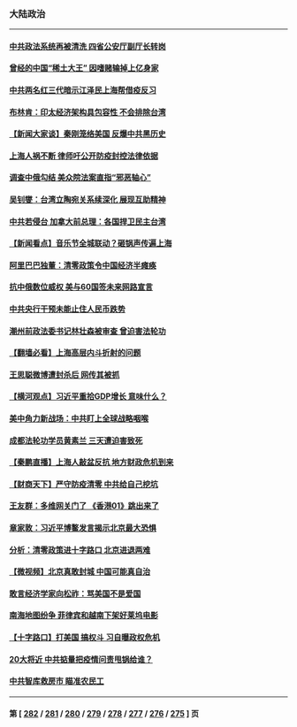 ### 大陆政治
---
#### [中共政法系统再被清洗 四省公安厅副厅长转岗](../../pages/ncid277/n13723525.md) 
#### [曾经的中国“稀土大王” 因嗜赌输掉上亿身家](../../pages/ncid277/n13723521.md) 
#### [中共两名红三代暗示江泽民上海帮借疫反习](../../pages/ncid277/n13723408.md) 
#### [布林肯：印太经济架构具包容性 不会排除台湾](../../pages/ncid277/n13723445.md) 
#### [【新闻大家谈】秦刚笼络美国 反爆中共黑历史](../../pages/ncid277/n13722995.md) 
#### [上海人祸不断 律师吁公开防疫封控法律依据](../../pages/ncid277/n13723309.md) 
#### [调查中俄勾结 美众院法案直指“邪恶轴心”](../../pages/ncid277/n13723270.md) 
#### [吴钊燮：台湾立陶宛关系续深化 展现互助精神](../../pages/ncid277/n13723278.md) 
#### [中共若侵台 加拿大前总理：各国捍卫民主台湾](../../pages/ncid277/n13723232.md) 
#### [【新闻看点】音乐节全城联动？砸锅声传遍上海](../../pages/ncid277/n13722662.md) 
#### [阿里巴巴独董：清零政策令中国经济半瘫痪](../../pages/ncid277/n13723141.md) 
#### [抗中俄数位威权 美与60国签未来网路宣言](../../pages/ncid277/n13722999.md) 
#### [中共央行干预未能止住人民币跌势](../../pages/ncid277/n13723109.md) 
#### [潮州前政法委书记林壮森被审查 曾迫害法轮功](../../pages/ncid277/n13723035.md) 
#### [【翻墙必看】上海高层内斗折射的问题](../../pages/ncid277/n13723002.md) 
#### [王思聪微博遭封杀后 网传其被抓](../../pages/ncid277/n13722968.md) 
#### [【横河观点】习近平重拾GDP增长 意味什么？](../../pages/ncid277/n13722847.md) 
#### [美中角力新战场：中共盯上全球战略咽喉](../../pages/ncid277/n13722771.md) 
#### [成都法轮功学员黄素兰 三天遭迫害致死](../../pages/ncid277/n13722817.md) 
#### [【秦鹏直播】上海人敲盆反抗 地方财政危机到来](../../pages/ncid277/n13722844.md) 
#### [【财商天下】严守防疫清零 中共给自己挖坑](../../pages/ncid277/n13722723.md) 
#### [王友群：多维网关门了 《香港01》跳出来了](../../pages/ncid277/n13722730.md) 
#### [章家敦：习近平博鳌发言揭示北京最大恐惧](../../pages/ncid277/n13722777.md) 
#### [分析：清零政策进十字路口 北京进退两难](../../pages/ncid277/n13722760.md) 
#### [【微视频】北京真敢封城 中国可能真自治](../../pages/ncid277/n13722598.md) 
#### [敢言经济学家向松祚：骂美国不是爱国](../../pages/ncid277/n13722714.md) 
#### [南海地图纷争 菲律宾和越南下架好莱坞电影](../../pages/ncid277/n13722698.md) 
#### [【十字路口】打美国 搞权斗 习自曝政权危机](../../pages/ncid277/n13722242.md) 
#### [20大将近 中共掂量把疫情问责甩锅给谁？](../../pages/ncid277/n13722687.md) 
#### [中共智库救房市 瞄准农民工](../../pages/ncid277/n13722658.md) 

---
#### 第 [ [282](./282.md) / [281](./281.md) / [280](./280.md) / [279](./279.md) / [278](./278.md) / [277](./277.md) / [276](./276.md) / [275](./275.md) ] 页
